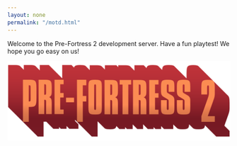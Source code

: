 ```yaml
---
layout: none
permalink: "/motd.html"
---
```

<html>
  <head>
  <title>MOTD - Pre-Fortress 2</title>
	<meta name="description" content="MOTD"><meta property="og:image" content="https://wiki.teamfortress.com/w/images/5/54/Tf2_trailer03.png">
	<meta name="twitter:card" content="summary_large_image"><meta name="theme-color" content="#b73739">
	<link rel="icon" href="https://prefortress.com/favicon.ico">
  <link rel="stylesheet" href="../assets/motd.css">
  </head>
  <body>
    <div>
      <p>
      Welcome to the Pre-Fortress 2 development server.
      Have a fun playtest! 
      We hope you go easy on us!
      </p>
      <img src="/img/logo.png" alt=logo>
    </div>
  </body>
</html>
